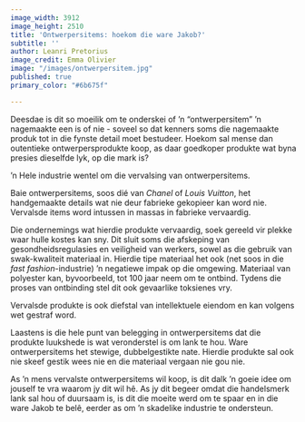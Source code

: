 ```yaml
---
image_width: 3912
image_height: 2510
title: 'Ontwerpersitems: hoekom die ware Jakob?'
subtitle: ''
author: Leanri Pretorius
image_credit: Emma Olivier
image: "/images/ontwerpersitem.jpg"
published: true
primary_color: "#6b675f"

---
```

Deesdae is dit so moeilik om te onderskei of ’n “ontwerpersitem” ’n nagemaakte een is of nie - soveel so dat kenners soms die nagemaakte produk tot in die fynste detail moet bestudeer. Hoekom sal mense dan outentieke ontwerpersprodukte koop, as daar goedkoper produkte wat byna presies dieselfde lyk, op die mark is?

’n Hele industrie wentel om die vervalsing van ontwerpersitems.

Baie ontwerpersitems, soos dié van _Chanel_ of _Louis Vuitton_, het handgemaakte details wat nie deur fabrieke gekopieer kan word nie. Vervalsde items word intussen in massas in fabrieke vervaardig.

Die ondernemings wat hierdie produkte vervaardig, soek gereeld vir plekke waar hulle kostes kan sny. Dit sluit soms die afskeping van gesondheidsregulasies en veiligheid van werkers, sowel as die gebruik van swak-kwaliteit materiaal in. Hierdie tipe materiaal het ook (net soos in die _fast fashion_-industrie) ’n negatiewe impak op die omgewing. Materiaal van polyester kan, byvoorbeeld, tot 100 jaar neem om te ontbind. Tydens die proses van ontbinding stel dit ook gevaarlike toksienes vry.

Vervalsde produkte is ook diefstal van intellektuele eiendom en kan volgens wet gestraf word.

Laastens is die hele punt van belegging in ontwerpersitems dat die produkte luukshede is wat veronderstel is om lank te hou. Ware ontwerpersitems het stewige, dubbelgestikte nate. Hierdie produkte sal ook nie skeef gestik wees nie en die materiaal vergaan nie gou nie.

As ’n mens vervalste ontwerpersitems wil koop, is dit dalk ’n goeie idee om jouself te vra waarom jy dit wil hê. As jy dit begeer omdat die handelsmerk lank sal hou of duursaam is, is dit die moeite werd om te spaar en in die ware Jakob te belê, eerder as om ’n skadelike industrie te ondersteun.